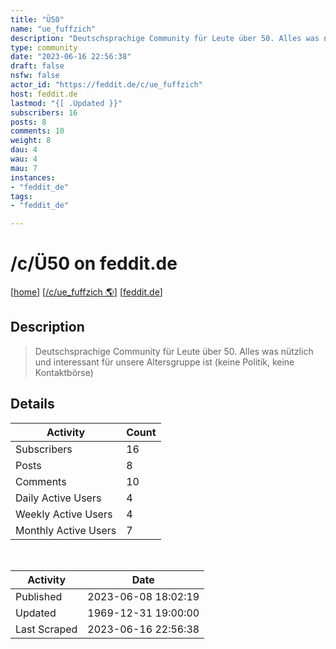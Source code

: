 ```yaml
---
title: "Ü50" 
name: "ue_fuffzich"
description: "Deutschsprachige Community für Leute über 50. Alles was nützlich und interessant für unsere Altersgruppe ist (keine Politik, keine Kontaktbörse)"
type: community
date: "2023-06-16 22:56:38"
draft: false
nsfw: false
actor_id: "https://feddit.de/c/ue_fuffzich"
host: feddit.de
lastmod: "{[ .Updated }}"
subscribers: 16
posts: 8
comments: 10
weight: 8
dau: 4
wau: 4
mau: 7
instances:
- "feddit_de"
tags: 
- "feddit_de"

---
```


# /c/Ü50 on feddit.de

[[home](/)]
[[/c/ue_fuffzich 🌎](https://feddit.de/c/ue_fuffzich)]
[[feddit.de](/instances/feddit_de)]


## Description 

<blockquote class="description">
Deutschsprachige Community für Leute über 50. Alles was nützlich und interessant für unsere Altersgruppe ist (keine Politik, keine Kontaktbörse)
</blockquote>


## Details

| Activity | Count  |
|----------------------|---|
| Subscribers          | 16 |
| Posts                | 8  |
| Comments             | 10  |
| Daily Active Users   | 4  |
| Weekly Active Users  | 4  |
| Monthly Active Users | 7  |

<br>

| Activity | Date |
|----------------------|---|
| Published            | 2023-06-08 18:02:19 |
| Updated              | 1969-12-31 19:00:00 |
| Last Scraped         | 2023-06-16 22:56:38 |
